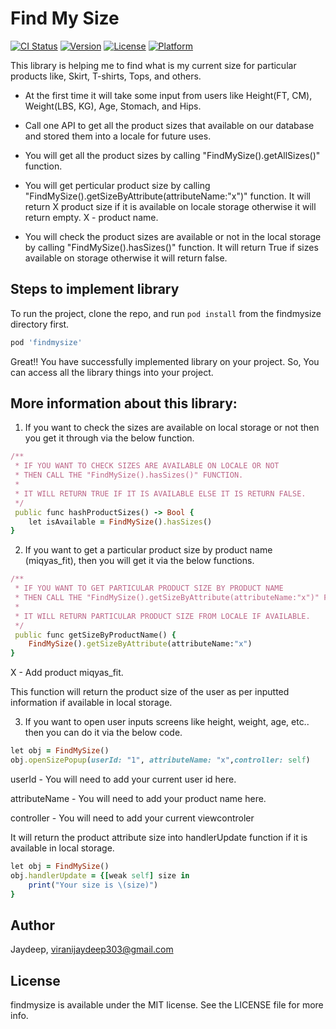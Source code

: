 # Find My Size

[![CI Status](https://img.shields.io/travis/Jaydeep/findmysize.svg?style=flat)](https://travis-ci.org/Jaydeep/findmysize)
[![Version](https://img.shields.io/cocoapods/v/findmysize.svg?style=flat)](https://cocoapods.org/pods/findmysize)
[![License](https://img.shields.io/cocoapods/l/findmysize.svg?style=flat)](https://cocoapods.org/pods/findmysize)
[![Platform](https://img.shields.io/cocoapods/p/findmysize.svg?style=flat)](https://cocoapods.org/pods/findmysize)

This library is helping me to find what is my current size for particular products like, Skirt, T-shirts, Tops, and others.

- At the first time it will take some input from users like Height(FT, CM), Weight(LBS, KG), Age, Stomach, and Hips.

- Call one API to get all the product sizes that available on our database and stored them into a locale for future uses.

- You will get all the product sizes by calling "FindMySize().getAllSizes()" function.

- You will get perticular product size by calling "FindMySize().getSizeByAttribute(attributeName:"x")" function. It will return X product size if it is available on locale storage otherwise it will return empty. X - product name.

- You will check the product sizes are available or not in the local storage by calling "FindMySize().hasSizes()" function. It will return True if sizes available on storage otherwise it will return false.

## Steps to implement library
To run the project, clone the repo, and run `pod install` from the findmysize directory first.
```ruby
pod 'findmysize'
```
Great!!
You have successfully implemented library on your project. So, You can access all the library things into your project.


## More information about this library:
1. If you want to check the sizes are available on local storage or not then you get it through via the below function.
```ruby
/**
 * IF YOU WANT TO CHECK SIZES ARE AVAILABLE ON LOCALE OR NOT
 * THEN CALL THE "FindMySize().hasSizes()" FUNCTION.
 *
 * IT WILL RETURN TRUE IF IT IS AVAILABLE ELSE IT IS RETURN FALSE.
 */
 public func hashProductSizes() -> Bool {
    let isAvailable = FindMySize().hasSizes()
}
```
2. If you want to get a particular product size by product name (miqyas_fit), then you will get it via the below functions.
```ruby
/**
 * IF YOU WANT TO GET PARTICULAR PRODUCT SIZE BY PRODUCT NAME
 * THEN CALL THE "FindMySize().getSizeByAttribute(attributeName:"x")" FUNCTION.
 *
 * IT WILL RETURN PARTICULAR PRODUCT SIZE FROM LOCALE IF AVAILABLE.
 */
 public func getSizeByProductName() {
    FindMySize().getSizeByAttribute(attributeName:"x")
}
```
X - Add product miqyas_fit.

This function will return the product size of the user as per inputted information if available in local storage.

3. If you want to open user inputs screens like height, weight, age, etc.. then you can do it via the below code.
```ruby
let obj = FindMySize()
obj.openSizePopup(userId: "1", attributeName: "x",controller: self)
```
userId - You will need to add your current user id here.

attributeName - You will need to add your product name here.

controller - You will need to add your current viewcontroler

It will return the product attribute size into handlerUpdate function if it is available in local storage.
```ruby
let obj = FindMySize()
obj.handlerUpdate = {[weak self] size in
    print("Your size is \(size)")
}
```

## Author

Jaydeep, viranijaydeep303@gmail.com

## License

findmysize is available under the MIT license. See the LICENSE file for more info.


